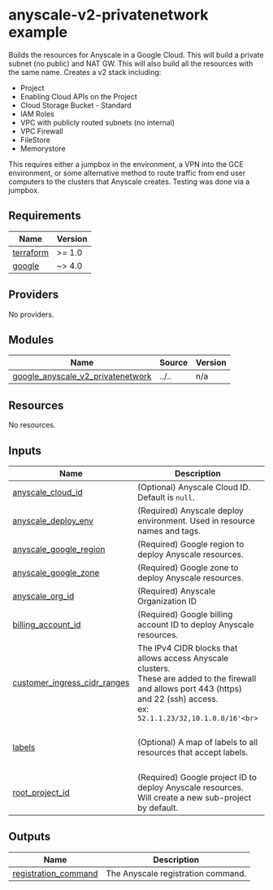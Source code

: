 # anyscale-v2-privatenetwork example

Builds the resources for Anyscale in a Google Cloud.
This will build a private subnet (no public) and NAT GW.
This will also build all the resources with the same name.
Creates a v2 stack including:
- Project
- Enabling Cloud APIs on the Project
- Cloud Storage Bucket - Standard
- IAM Roles
- VPC with publicly routed subnets (no internal)
- VPC Firewall
- FileStore
- Memorystore

This requires either a jumpbox in the environment, a VPN into the GCE environment, or some alternative
method to route traffic from end user computers to the clusters that Anyscale creates. Testing was done
via a jumpbox.

<!-- BEGINNING OF PRE-COMMIT-TERRAFORM DOCS HOOK -->
## Requirements

| Name | Version |
|------|---------|
| <a name="requirement_terraform"></a> [terraform](#requirement\_terraform) | >= 1.0 |
| <a name="requirement_google"></a> [google](#requirement\_google) | ~> 4.0 |

## Providers

No providers.

## Modules

| Name | Source | Version |
|------|--------|---------|
| <a name="module_google_anyscale_v2_privatenetwork"></a> [google\_anyscale\_v2\_privatenetwork](#module\_google\_anyscale\_v2\_privatenetwork) | ../.. | n/a |

## Resources

No resources.

## Inputs

| Name | Description | Type | Default | Required |
|------|-------------|------|---------|:--------:|
| <a name="input_anyscale_cloud_id"></a> [anyscale\_cloud\_id](#input\_anyscale\_cloud\_id) | (Optional) Anyscale Cloud ID. Default is `null`. | `string` | `null` | no |
| <a name="input_anyscale_deploy_env"></a> [anyscale\_deploy\_env](#input\_anyscale\_deploy\_env) | (Required) Anyscale deploy environment. Used in resource names and tags. | `string` | n/a | yes |
| <a name="input_anyscale_google_region"></a> [anyscale\_google\_region](#input\_anyscale\_google\_region) | (Required) Google region to deploy Anyscale resources. | `string` | n/a | yes |
| <a name="input_anyscale_google_zone"></a> [anyscale\_google\_zone](#input\_anyscale\_google\_zone) | (Required) Google zone to deploy Anyscale resources. | `string` | n/a | yes |
| <a name="input_anyscale_org_id"></a> [anyscale\_org\_id](#input\_anyscale\_org\_id) | (Required) Anyscale Organization ID | `string` | n/a | yes |
| <a name="input_billing_account_id"></a> [billing\_account\_id](#input\_billing\_account\_id) | (Required) Google billing account ID to deploy Anyscale resources. | `string` | n/a | yes |
| <a name="input_customer_ingress_cidr_ranges"></a> [customer\_ingress\_cidr\_ranges](#input\_customer\_ingress\_cidr\_ranges) | The IPv4 CIDR blocks that allows access Anyscale clusters.<br>These are added to the firewall and allows port 443 (https) and 22 (ssh) access.<br>ex: `52.1.1.23/32,10.1.0.0/16'<br>` | `string` | n/a | yes |
| <a name="input_labels"></a> [labels](#input\_labels) | (Optional) A map of labels to all resources that accept labels. | `map(string)` | <pre>{<br>  "environment": "test",<br>  "test": true<br>}</pre> | no |
| <a name="input_root_project_id"></a> [root\_project\_id](#input\_root\_project\_id) | (Required) Google project ID to deploy Anyscale resources. Will create a new sub-project by default. | `string` | n/a | yes |

## Outputs

| Name | Description |
|------|-------------|
| <a name="output_registration_command"></a> [registration\_command](#output\_registration\_command) | The Anyscale registration command. |
<!-- END OF PRE-COMMIT-TERRAFORM DOCS HOOK -->
